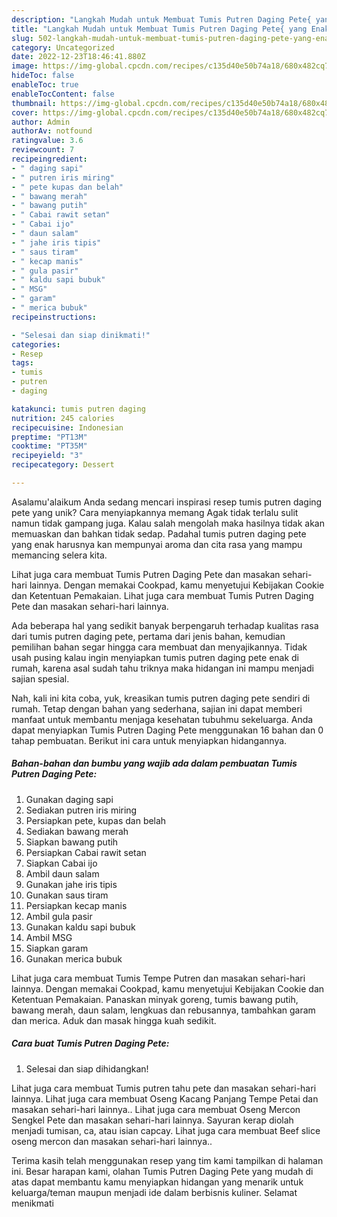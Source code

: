 ```yaml
---
description: "Langkah Mudah untuk Membuat Tumis Putren Daging Pete{ yang Enak Banget"
title: "Langkah Mudah untuk Membuat Tumis Putren Daging Pete{ yang Enak Banget"
slug: 502-langkah-mudah-untuk-membuat-tumis-putren-daging-pete-yang-enak-banget
category: Uncategorized
date: 2022-12-23T18:46:41.880Z
image: https://img-global.cpcdn.com/recipes/c135d40e50b74a18/680x482cq70/tumis-putren-daging-pete-foto-resep-utama.jpg
hideToc: false
enableToc: true
enableTocContent: false
thumbnail: https://img-global.cpcdn.com/recipes/c135d40e50b74a18/680x482cq70/tumis-putren-daging-pete-foto-resep-utama.jpg
cover: https://img-global.cpcdn.com/recipes/c135d40e50b74a18/680x482cq70/tumis-putren-daging-pete-foto-resep-utama.jpg
author: Admin
authorAv: notfound
ratingvalue: 3.6
reviewcount: 7
recipeingredient:
- " daging sapi"
- " putren iris miring"
- " pete kupas dan belah"
- " bawang merah"
- " bawang putih"
- " Cabai rawit setan"
- " Cabai ijo"
- " daun salam"
- " jahe iris tipis"
- " saus tiram"
- " kecap manis"
- " gula pasir"
- " kaldu sapi bubuk"
- " MSG"
- " garam"
- " merica bubuk"
recipeinstructions:

- "Selesai dan siap dinikmati!"
categories:
- Resep
tags:
- tumis
- putren
- daging

katakunci: tumis putren daging 
nutrition: 245 calories
recipecuisine: Indonesian
preptime: "PT13M"
cooktime: "PT35M"
recipeyield: "3"
recipecategory: Dessert

---
```



Asalamu'alaikum Anda sedang mencari inspirasi resep tumis putren daging pete yang unik? Cara menyiapkannya memang Agak tidak terlalu sulit namun tidak gampang juga. Kalau salah mengolah maka hasilnya tidak akan memuaskan dan bahkan tidak sedap. Padahal tumis putren daging pete yang enak harusnya kan mempunyai aroma dan cita rasa yang mampu memancing selera kita.


Lihat juga cara membuat Tumis Putren Daging Pete dan masakan sehari-hari lainnya. Dengan memakai Cookpad, kamu menyetujui Kebijakan Cookie dan Ketentuan Pemakaian. Lihat juga cara membuat Tumis Putren Daging Pete dan masakan sehari-hari lainnya.

Ada beberapa hal yang sedikit banyak berpengaruh terhadap kualitas rasa dari tumis putren daging pete, pertama dari jenis bahan, kemudian pemilihan bahan segar hingga cara membuat dan menyajikannya. Tidak usah pusing kalau ingin menyiapkan tumis putren daging pete enak di rumah, karena asal sudah tahu triknya maka hidangan ini mampu menjadi sajian spesial.


Nah, kali ini kita coba, yuk, kreasikan tumis putren daging pete sendiri di rumah. Tetap dengan bahan yang sederhana, sajian ini dapat memberi manfaat untuk membantu menjaga kesehatan tubuhmu sekeluarga. Anda dapat menyiapkan Tumis Putren Daging Pete menggunakan 16 bahan dan 0 tahap pembuatan. Berikut ini cara untuk menyiapkan hidangannya.

<!--inarticleads1-->

##### Bahan-bahan dan bumbu yang wajib ada dalam pembuatan Tumis Putren Daging Pete:

1. Gunakan  daging sapi
1. Sediakan  putren iris miring
1. Persiapkan  pete, kupas dan belah
1. Sediakan  bawang merah
1. Siapkan  bawang putih
1. Persiapkan  Cabai rawit setan
1. Siapkan  Cabai ijo
1. Ambil  daun salam
1. Gunakan  jahe iris tipis
1. Gunakan  saus tiram
1. Persiapkan  kecap manis
1. Ambil  gula pasir
1. Gunakan  kaldu sapi bubuk
1. Ambil  MSG
1. Siapkan  garam
1. Gunakan  merica bubuk


Lihat juga cara membuat Tumis Tempe Putren dan masakan sehari-hari lainnya. Dengan memakai Cookpad, kamu menyetujui Kebijakan Cookie dan Ketentuan Pemakaian. Panaskan minyak goreng, tumis bawang putih, bawang merah, daun salam, lengkuas dan rebusannya, tambahkan garam dan merica. Aduk dan masak hingga kuah sedikit. 

<!--inarticleads2-->

##### Cara buat Tumis Putren Daging Pete:


1. Selesai dan siap dihidangkan!

Lihat juga cara membuat Tumis putren tahu pete dan masakan sehari-hari lainnya. Lihat juga cara membuat Oseng Kacang Panjang Tempe Petai dan masakan sehari-hari lainnya.. Lihat juga cara membuat Oseng Mercon Sengkel Pete dan masakan sehari-hari lainnya. Sayuran kerap diolah menjadi tumisan, ca, atau isian capcay. Lihat juga cara membuat Beef slice oseng mercon dan masakan sehari-hari lainnya.. 

Terima kasih telah menggunakan resep yang tim kami tampilkan di halaman ini. Besar harapan kami, olahan Tumis Putren Daging Pete yang mudah di atas dapat membantu kamu menyiapkan hidangan yang menarik untuk keluarga/teman maupun menjadi ide dalam berbisnis kuliner. Selamat menikmati

